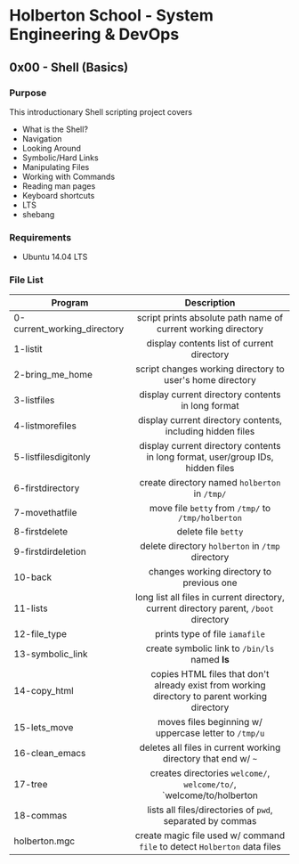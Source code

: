 # Holberton School - System Engineering & DevOps
## 0x00 - Shell (Basics)

### Purpose
This introductionary Shell scripting project covers
* What is the Shell?
* Navigation
* Looking Around
* Symbolic/Hard Links
* Manipulating Files
* Working with Commands
* Reading man pages
* Keyboard shortcuts
* LTS
* shebang

### Requirements
* Ubuntu 14.04 LTS

### File List
| Program	  | Description						     |
| --------------- |:--------------------------------------------------------:|
| 0-current_working_directory | script prints absolute path name of current working directory |
| 1-listit      | display contents list of current directory 	 |
| 2-bring_me_home      | script changes working directory to user's home directory 	 |
| 3-listfiles 	  | display current directory contents in long format |
| 4-listmorefiles	  | display current directory contents, including hidden files |
| 5-listfilesdigitonly	  | display current directory contents in long format, user/group IDs, hidden files |
| 6-firstdirectory	  | create directory named `holberton` in `/tmp/` |
| 7-movethatfile	  | move file `betty` from `/tmp/` to `/tmp/holberton` |
| 8-firstdelete	  | delete file `betty` |
| 9-firstdirdeletion	  | delete directory `holberton` in `/tmp` directory |
| 10-back	  | changes working directory to previous one |
| 11-lists 		  | long list all files in current directory, current directory parent, `/boot` directory |
| 12-file_type		  | prints type of file `iamafile` |
| 13-symbolic_link | create symbolic link to `/bin/ls` named __ls__ |
| 14-copy_html	   | copies HTML files that don't already exist from working directory to parent working directory |
| 15-lets_move	   | moves files beginning w/ uppercase letter to `/tmp/u` |
| 16-clean_emacs   | deletes all files in current working directory that end w/ `~` |
| 17-tree	   | creates directories `welcome/`, `welcome/to/`, `welcome/to/holberton |
| 18-commas	   | lists all files/directories of `pwd`, separated by commas |
| holberton.mgc	   | create magic file used w/ command `file` to detect `Holberton` data files |